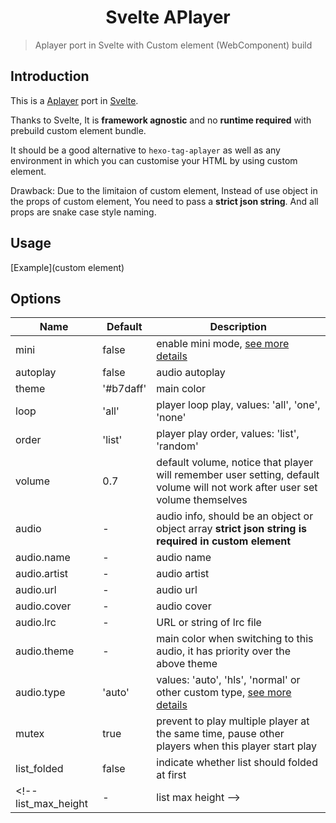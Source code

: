 <h1 align="center">Svelte APlayer</h1>

> Aplayer port in Svelte with Custom element (WebComponent) build

## Introduction

This is a [Aplayer](https://github.com/DIYgod/APlayer) port in [Svelte](https://svelte.dev/).

Thanks to Svelte, It is **framework agnostic** and no **runtime required** with prebuild custom element bundle.

It should be a good alternative to `hexo-tag-aplayer` as well as any environment in which you can customise your HTML by using custom element.

Drawback: Due to the limitaion of custom element, Instead of use object in the props of custom element, You need to pass a **strict json string**. And all props are snake case style naming.

## Usage

[Example](custom element)

## Options

| Name                | Default   | Description                                                                                                                  |
| ------------------- | --------- | ---------------------------------------------------------------------------------------------------------------------------- |
| mini                | false     | enable mini mode, [see more details](https://aplayer.js.org/#/home?id=mini-mode)                                             |
| autoplay            | false     | audio autoplay                                                                                                               |
| theme               | '#b7daff' | main color                                                                                                                   |
| loop                | 'all'     | player loop play, values: 'all', 'one', 'none'                                                                               |
| order               | 'list'    | player play order, values: 'list', 'random'                                                                                  |
| volume              | 0.7       | default volume, notice that player will remember user setting, default volume will not work after user set volume themselves |
| audio               | -         | audio info, should be an object or object array **strict json string is required in custom element**                         |
| audio.name          | -         | audio name                                                                                                                   |
| audio.artist        | -         | audio artist                                                                                                                 |
| audio.url           | -         | audio url                                                                                                                    |
| audio.cover         | -         | audio cover                                                                                                                  |
| audio.lrc           | -         | URL or string of lrc file                                                                                                    |
| audio.theme         | -         | main color when switching to this audio, it has priority over the above theme                                                |
| audio.type          | 'auto'    | values: 'auto', 'hls', 'normal' or other custom type, [see more details](https://aplayer.js.org/#/home?id=mse-support)       |
| mutex               | true      | prevent to play multiple player at the same time, pause other players when this player start play                            |
| list_folded         | false     | indicate whether list should folded at first                                                                                 |
| <!--list_max_height | -         | list max height -->                                                                                                          |

